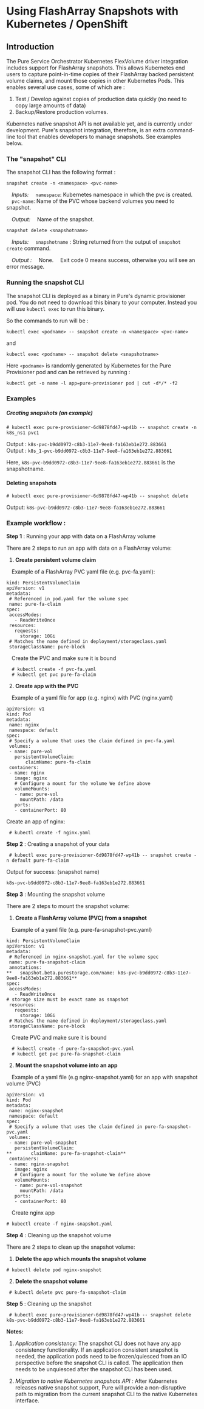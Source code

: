 
# Using FlashArray Snapshots with Kubernetes / OpenShift

## Introduction

The Pure Service Orchestrator Kubernetes FlexVolume driver integration includes support for FlashArray snapshots. This allows Kubernetes end users to capture point-in-time copies of their FlashArray backed persistent volume claims, and mount those copies in other Kubernetes Pods. This enables several use cases, some of which are :

1. Test / Develop against copies of production data quickly (no need to copy large amounts of data)
2. Backup/Restore production volumes.

Kubernetes native snapshot API is not available yet, and is currently under development. Pure&#39;s snapshot integration, therefore, is an extra command-line tool that enables developers to manage snapshots. See examples below.

### The &quot;snapshot&quot; CLI
The snapshot CLI has the following format :
```
snapshot create -n <namespace> <pvc-name>
```
&emsp;_Inputs:_
&emsp;`namespace`: Kubernetes namespace in which the pvc is created.
&emsp;`pvc-name`: Name of the PVC whose backend volumes you need to snapshot.

&emsp;_Output:_
&emsp;Name of the snapshot.
```
snapshot delete <snapshotname>
```
&emsp;_Inputs:_
&emsp;`snapshotname` : String returned from the output of `snapshot create` command.

&emsp;_Output :_
&emsp;None. 
&emsp;Exit code 0 means success, otherwise you will see an error message.

### Running the snapshot CLI

The snapshot CLI is deployed as a binary in Pure's dynamic provisioner pod. You do not need to download this binary to your computer. Instead you will use `kubectl exec` to run this binary.

So the commands to run will be :
```
kubectl exec <podname> -- snapshot create -n <namespace> <pvc-name>
```
and
```
kubectl exec <podname> -- snapshot delete <snapshotname>
```
Here `<podname>` is randomly generated by Kubernetes for the Pure Provisioner pod and can be retrieved by running :
```
kubectl get -o name -l app=pure-provisioner pod | cut -d*/* -f2
```
### Examples

##### Creating snapshots (an example)
```
# kubectl exec pure-provisioner-6d9878fd47-wp41b -- snapshot create -n k8s_ns1 pvc1
```
Output : `k8s-pvc-b9dd0972-c8b3-11e7-9ee8-fa163eb1e272.883661`</br>
Output : `k8s_1-pvc-b9dd0972-c8b3-11e7-9ee8-fa163eb1e272.883661`

Here, `k8s-pvc-b9dd0972-c8b3-11e7-9ee8-fa163eb1e272.883661` is the snapshotname.

#### Deleting snapshots
```
# kubectl exec pure-provisioner-6d9878fd47-wp41b -- snapshot delete
```
Output: `k8s-pvc-b9dd0972-c8b3-11e7-9ee8-fa163eb1e272.883661`

### Example workflow :

**Step 1** : Running your app with data on a FlashArray volume

There are 2 steps to run an app with data on a FlashArray volume:

1. **Create persistent volume claim**

&emsp;Example of a FlashArray PVC yaml file (e.g. pvc-fa.yaml):
```
kind: PersistentVolumeClaim
apiVersion: v1
metadata:
 # Referenced in pod.yaml for the volume spec
 name: pure-fa-claim
spec:
 accessModes:
   - ReadWriteOnce
 resources:
   requests:
     storage: 10Gi
 # Matches the name defined in deployment/storageclass.yaml
 storageClassName: pure-block
```
&emsp;Create the PVC and make sure it is bound
```
  # kubectl create -f pvc-fa.yaml
  # kubectl get pvc pure-fa-claim
```
2. **Create app with the PVC**

&emsp;Example of a yaml file for app (e.g. nginx) with PVC (nginx.yaml)
```
apiVersion: v1
kind: Pod
metadata:
 name: nginx
 namespace: default
spec:
 # Specify a volume that uses the claim defined in pvc-fa.yaml
 volumes:
 - name: pure-vol
   persistentVolumeClaim:
       claimName: pure-fa-claim
 containers:
 - name: nginx
   image: nginx
   # Configure a mount for the volume We define above
   volumeMounts:
   - name: pure-vol
     mountPath: /data
   ports:
   - containerPort: 80
```
Create an app of nginx:
```
 # kubectl create -f nginx.yaml
```
**Step 2** : Creating a snapshot of your data
```
 # kubectl exec pure-provisioner-6d9878fd47-wp41b -- snapshot create -n default pure-fa-claim
```
Output for success: (snapshot name)
```
k8s-pvc-b9dd0972-c8b3-11e7-9ee8-fa163eb1e272.883661
```
**Step 3** : Mounting the snapshot volume

There are 2 steps to mount the snapshot volume:

1. **Create a FlashArray volume (PVC) from a snapshot**

&emsp;Example of a yaml file (e.g. pure-fa-snapshot-pvc.yaml)
```
kind: PersistentVolumeClaim
apiVersion: v1
metadata:
 # Referenced in nginx-snapshot.yaml for the volume spec
 name: pure-fa-snapshot-claim
 annotations:
**   snapshot.beta.purestorage.com/name: k8s-pvc-b9dd0972-c8b3-11e7-9ee8-fa163eb1e272.883661**
spec:
 accessModes:
   - ReadWriteOnce
# storage size must be exact same as snapshot
 resources:
   requests:
     storage: 10Gi
 # Matches the name defined in deployment/storageclass.yaml
 storageClassName: pure-block
```
&emsp;Create PVC and make sure it is bound
```
  # kubectl create -f pure-fa-snapshot-pvc.yaml
  # kubectl get pvc pure-fa-snapshot-claim
```
2. **Mount the snapshot volume into an app**

&emsp;Example of a yaml file (e.g nginx-snapshot.yaml) for an app with snapshot volume (PVC)
```
apiVersion: v1
kind: Pod
metadata:
 name: nginx-snapshot
 namespace: default
spec:
 # Specify a volume that uses the claim defined in pure-fa-snapshot-pvc.yaml
 volumes:
 - name: pure-vol-snapshot
   persistentVolumeClaim:
**       claimName: pure-fa-snapshot-claim**
 containers:
 - name: nginx-snapshot
   image: nginx
   # Configure a mount for the volume We define above
   volumeMounts:
   - name: pure-vol-snapshot
     mountPath: /data
   ports:
   - containerPort: 80
```
&emsp;Create nginx app
```
# kubectl create -f nginx-snapshot.yaml
```
**Step 4** : Cleaning up the snapshot volume

There are 2 steps to clean up the snapshot volume:

1. **Delete the app which mounts the snapshot volume**
```
# kubectl delete pod nginx-snapshot
```
2. **Delete the snapshot volume**
```
 # kubectl delete pvc pure-fa-snapshot-claim
```
**Step 5** : Cleaning up the snapshot
```
 # kubectl exec pure-provisioner-6d9878fd47-wp41b -- snapshot delete k8s-pvc-b9dd0972-c8b3-11e7-9ee8-fa163eb1e272.883661
```


**Notes:**

1. _Application consistency:_
The snapshot CLI does not have any app consistency functionality. If an application consistent snapshot is needed, the application pods need to be frozen/quiesced from an IO perspective before the snapshot CLI is called. The application then needs to be unquiesced after the snapshot CLI has been used.

2. _Migration to native Kubernetes snapshots API :_
After Kubernetes releases native snapshot support, Pure will provide a non-disruptive path to migration from the current snapshot CLI to the native Kubernetes interface.
